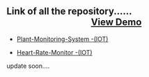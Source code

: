 ## Link of all the repository...... <center>[View Demo](https://link-to-repo.netlify.app/) </center>




 - [Plant-Monitoring-System -(IOT)](https://github.com/Shubham-Bhoite/Plant-Monitoring-System)

 - [Heart-Rate-Monitor -(IOT)](https://github.com/Shubham-Bhoite/Heart-Rate-Monitor)








 update soon....
